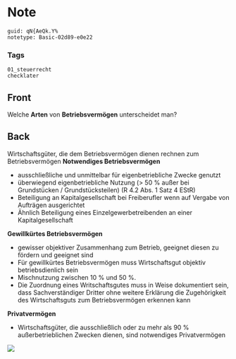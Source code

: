 # Note
```
guid: qN{AeQk.Y%
notetype: Basic-02d89-e0e22
```

### Tags
```
01_steuerrecht
checklater
```

## Front
Welche <b>Arten</b> von <b>Betriebsvermögen</b> unterscheidet man?

## Back
Wirtschaftsgüter, die dem Betriebsvermögen dienen rechnen zum
Betriebsvermögen <b>Notwendiges Betriebsvermögen</b>
<ul>
  <li>ausschließliche und unmittelbar für eigenbetriebliche Zwecke
  genutzt
  <li>überwiegend eigenbetriebliche Nutzung (> 50 % außer bei
  Grundstücken / Grundstücksteilen) (R 4.2 Abs. 1 Satz 4 EStR)
  <li>Beteiligung an Kapitalgesellschaft bei Freiberufler wenn auf
  Vergabe von Aufträgen ausgerichtet
  <li>Ähnlich Beteiligung eines Einzelgewerbetreibenden an einer
  Kapitalgesellschaft
</ul><b>Gewillkürtes Betriebsvermögen</b>
<ul style="">
  <li style="">gewisser objektiver Zusammenhang zum Betrieb,
  geeignet diesen zu fördern und geeignet sind
  <li style="">Für gewillkürtes Betriebsvermögen muss
  Wirtschaftsgut objektiv betriebsdienlich sein
  <li style="">Mischnutzung zwischen 10 % und 50 %.
  <li style="">Die Zuordnung eines Writschaftsgutes muss in Weise
  dokumentiert sein, dass Sachverständiger Dritter ohne weitere
  Erklärung die Zugehörigkeit des Wirtschaftsguts zum
  Betriebsvermögen erkennen kann
</ul><b>Privatvermögen</b>
<ul>
  <li>Wirtschaftsgüter, die ausschließlich oder zu mehr als 90 %
  außerbetrieblichen Zwecken dienen, sind notwendiges
  Privatvermögen
</ul><img src="paste-1566e25f02ffcf3b09865a1c8601c3dfc4fb2bbc.jpg">
